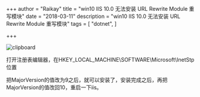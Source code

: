 +++
author = "Raikay"
title = "win10 IIS 10.0 无法安装 URL Rewrite Module 重写模块"
date = "2018-03-11"
description = "win10 IIS 10.0 无法安装 URL Rewrite Module 重写模块"
tags = [
    "dotnet",
]

+++



![clipboard](https://gitee.com/imgrep001/m1/raw/master/20200811133744.png)



打开注册表编辑器，在HKEY_LOCAL_MACHINE\SOFTWARE\Microsoft\InetStp位置   

把MajorVersion的值改为9之后，就可以安装了，安装完成之后，再把MajorVersion的值改回10，重启一下iis。 